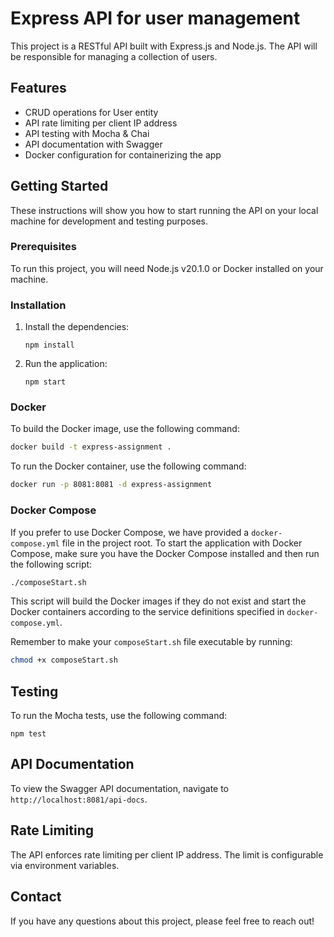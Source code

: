 # Express API for user management

This project is a RESTful API built with Express.js and Node.js. The API will be responsible for managing a collection of
users.

## Features

- CRUD operations for User entity
- API rate limiting per client IP address
- API testing with Mocha & Chai
- API documentation with Swagger
- Docker configuration for containerizing the app

## Getting Started

These instructions will show you how to start running the API on your local machine for development and testing purposes.

### Prerequisites

To run this project, you will need Node.js v20.1.0 or Docker installed on your machine.

### Installation

1. Install the dependencies:

   ```
   npm install
   ```

2. Run the application:
   ```
   npm start
   ```

### Docker

To build the Docker image, use the following command:

```bash
docker build -t express-assignment .
```

To run the Docker container, use the following command:

```bash
docker run -p 8081:8081 -d express-assignment
```

### Docker Compose

If you prefer to use Docker Compose, we have provided a `docker-compose.yml` file in the project root. To start the application with Docker Compose, make sure you have the Docker Compose installed and then run the following script:

```bash
./composeStart.sh
```

This script will build the Docker images if they do not exist and start the Docker containers according to the service definitions specified in `docker-compose.yml`.

Remember to make your `composeStart.sh` file executable by running:

```bash
chmod +x composeStart.sh
```

## Testing

To run the Mocha tests, use the following command:

```
npm test
```

## API Documentation

To view the Swagger API documentation, navigate to `http://localhost:8081/api-docs`.

## Rate Limiting

The API enforces rate limiting per client IP address. The limit is configurable via environment variables.

## Contact

If you have any questions about this project, please feel free to reach out!
